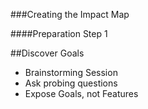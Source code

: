 ###Creating the Impact Map

####Preparation Step 1

##Discover Goals

* Brainstorming Session
* Ask probing questions
* Expose Goals, not Features

